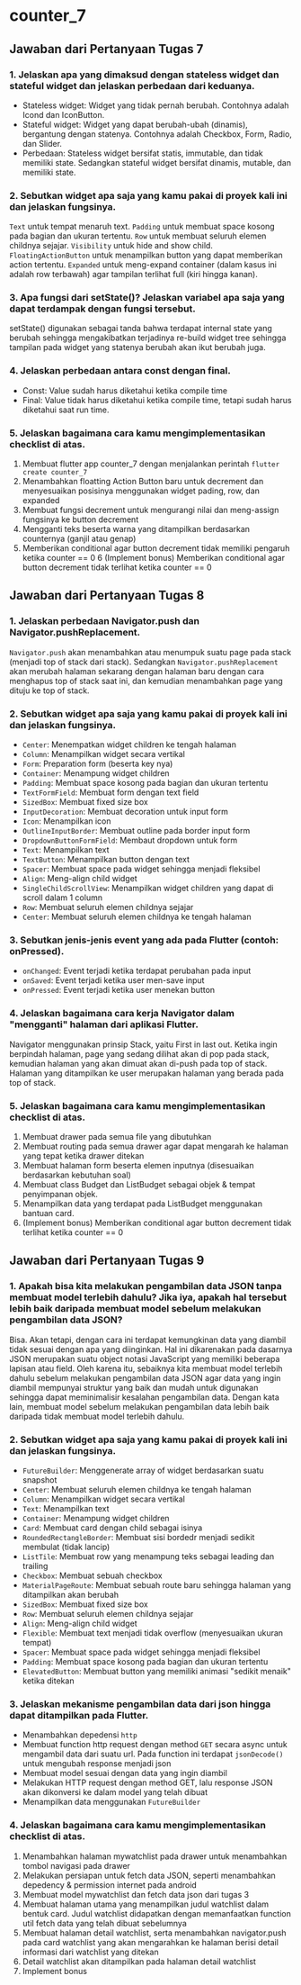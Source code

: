 # counter_7

## Jawaban dari Pertanyaan Tugas 7
### 1. Jelaskan apa yang dimaksud dengan stateless widget dan stateful widget dan jelaskan perbedaan dari keduanya.
- Stateless widget: Widget yang tidak pernah berubah. Contohnya adalah Icond dan IconButton.
- Stateful widget: Widget yang dapat berubah-ubah (dinamis), bergantung dengan statenya. Contohnya adalah Checkbox, Form, Radio, dan Slider.
- Perbedaan: Stateless widget bersifat statis, immutable, dan tidak memiliki state. Sedangkan stateful widget bersifat dinamis, mutable, dan memiliki state.

### 2. Sebutkan widget apa saja yang kamu pakai di proyek kali ini dan jelaskan fungsinya.
`Text` untuk tempat menaruh text. `Padding` untuk membuat space kosong pada bagian dan ukuran tertentu. `Row` untuk membuat seluruh elemen childnya sejajar. `Visibility` untuk hide and show child. `FloatingActionButton` untuk menampilkan button yang dapat memberikan action tertentu. `Expanded` untuk meng-expand container (dalam kasus ini adalah row terbawah) agar tampilan terlihat full (kiri hingga kanan).

### 3. Apa fungsi dari setState()? Jelaskan variabel apa saja yang dapat terdampak dengan fungsi tersebut.
setState() digunakan sebagai tanda bahwa terdapat internal state yang berubah sehingga mengakibatkan terjadinya re-build widget tree sehingga tampilan pada widget yang statenya berubah akan ikut berubah juga.

### 4. Jelaskan perbedaan antara const dengan final.
- Const: Value sudah harus diketahui ketika compile time
- Final: Value tidak harus diketahui ketika compile time, tetapi sudah harus diketahui saat run time.

### 5. Jelaskan bagaimana cara kamu mengimplementasikan checklist di atas.
1. Membuat flutter app counter_7 dengan menjalankan perintah `flutter create counter_7`
2. Menambahkan floatting Action Button baru untuk decrement dan menyesuaikan posisinya menggunakan widget pading, row, dan expanded
3. Membuat fungsi decrement untuk mengurangi nilai dan meng-assign fungsinya ke button decrement
4. Mengganti teks beserta warna yang ditampilkan berdasarkan counternya (ganjil atau genap)
5. Memberikan conditional agar button decrement tidak memiliki pengaruh ketika counter == 0
6 (Implement bonus) Memberikan conditional agar button decrement tidak terlihat ketika counter == 0

## Jawaban dari Pertanyaan Tugas 8
### 1. Jelaskan perbedaan Navigator.push dan Navigator.pushReplacement.
`Navigator.push` akan menambahkan atau menumpuk suatu page pada stack (menjadi top of stack dari stack). Sedangkan `Navigator.pushReplacement` akan merubah halaman sekarang dengan halaman baru dengan cara menghapus top of stack saat ini, dan kemudian menambahkan page yang dituju ke top of stack.

### 2. Sebutkan widget apa saja yang kamu pakai di proyek kali ini dan jelaskan fungsinya.
- `Center`: Menempatkan widget children ke tengah halaman
- `Column`: Menampilkan widget secara vertikal
- `Form`: Preparation form (beserta key nya)
- `Container`: Menampung widget children
- `Padding`: Membuat space kosong pada bagian dan ukuran tertentu
- `TextFormField`: Membuat form dengan text field
- `SizedBox`: Membuat fixed size box
- `InputDecoration`: Membuat decoration untuk input form
- `Icon`: Menampilkan icon
- `OutlineInputBorder`: Membuat outline pada border input form
- `DropdownButtonFormField`: Membaut dropdown untuk form
- `Text`: Menampilkan text
- `TextButton`: Menampilkan button dengan text
- `Spacer`: Membuat space pada widget sehingga menjadi fleksibel
- `Align`: Meng-align child widget
- `SingleChildScrollView`: Menampilkan widget children yang dapat di scroll dalam 1 column
- `Row`: Membuat seluruh elemen childnya sejajar
- `Center`: Membuat seluruh elemen childnya ke tengah halaman

### 3. Sebutkan jenis-jenis event yang ada pada Flutter (contoh: onPressed).
- `onChanged`: Event terjadi ketika terdapat perubahan pada input
- `onSaved`: Event terjadi ketika user men-save input
- `onPressed`: Event terjadi ketika user menekan button

### 4. Jelaskan bagaimana cara kerja Navigator dalam "mengganti" halaman dari aplikasi Flutter.
Navigator menggunakan prinsip Stack, yaitu First in last out. Ketika ingin berpindah halaman, page yang sedang dilihat akan di pop pada stack, kemudian halaman yang akan dimuat akan di-push pada top of stack. Halaman yang ditampilkan ke user merupakan halaman yang berada pada top of stack.

### 5. Jelaskan bagaimana cara kamu mengimplementasikan checklist di atas.
1. Membuat drawer pada semua file yang dibutuhkan
2. Membuat routing pada semua drawer agar dapat mengarah ke halaman yang tepat ketika drawer ditekan
3. Membuat halaman form beserta elemen inputnya (disesuaikan berdasarkan kebutuhan soal)
4. Membuat class Budget dan ListBudget sebagai objek & tempat penyimpanan objek.
5. Menampilkan data yang terdapat pada ListBudget menggunakan bantuan card.
6. (Implement bonus) Memberikan conditional agar button decrement tidak terlihat ketika counter == 0

## Jawaban dari Pertanyaan Tugas 9
### 1. Apakah bisa kita melakukan pengambilan data JSON tanpa membuat model terlebih dahulu? Jika iya, apakah hal tersebut lebih baik daripada membuat model sebelum melakukan pengambilan data JSON?
Bisa. Akan tetapi, dengan cara ini terdapat kemungkinan data yang diambil tidak sesuai dengan apa yang diinginkan. Hal ini dikarenakan pada dasarnya JSON merupakan suatu object notasi JavaScript yang memiliki beberapa lapisan atau field. Oleh karena itu, sebaiknya kita membuat model terlebih dahulu sebelum melakukan pengambilan data JSON agar data yang ingin diambil mempunyai struktur yang baik dan mudah untuk digunakan sehingga dapat meminimalisir kesalahan pengambilan data. Dengan kata lain, membuat model sebelum melakukan pengambilan data lebih baik daripada tidak membuat model terlebih dahulu.

### 2. Sebutkan widget apa saja yang kamu pakai di proyek kali ini dan jelaskan fungsinya.
- `FutureBuilder`: Menggenerate array of widget berdasarkan suatu snapshot
- `Center`: Membuat seluruh elemen childnya ke tengah halaman
- `Column`: Menampilkan widget secara vertikal
- `Text`: Menampilkan text
- `Container`: Menampung widget children
- `Card`: Membuat card dengan child sebagai isinya
- `RoundedRectangleBorder`: Membuat sisi bordedr menjadi sedikit membulat (tidak lancip)
- `ListTile`: Membuat row yang menampung teks sebagai leading dan trailing
-  `Checkbox`: Membuat sebuah checkbox
- `MaterialPageRoute`: Membuat sebuah route baru sehingga halaman yang ditampilkan akan berubah
- `SizedBox`: Membuat fixed size box
- `Row`: Membuat seluruh elemen childnya sejajar
- `Align`: Meng-align child widget
- `Flexible`: Membuat text menjadi tidak overflow (menyesuaikan ukuran tempat)
- `Spacer`: Membuat space pada widget sehingga menjadi fleksibel
- `Padding`: Membuat space kosong pada bagian dan ukuran tertentu
- `ElevatedButton`: Membuat button yang memiliki animasi "sedikit menaik" ketika ditekan

### 3. Jelaskan mekanisme pengambilan data dari json hingga dapat ditampilkan pada Flutter.
- Menambahkan depedensi `http`
- Membuat function http request dengan method `GET` secara async untuk mengambil data dari suatu url. Pada function ini terdapat `jsonDecode()` untuk mengubah response menjadi json
- Membuat model sesuai dengan data yang ingin diambil
- Melakukan HTTP request dengan method GET, lalu response JSON akan dikonversi ke dalam model yang telah dibuat
- Menampilkan data menggunakan `FutureBuilder`

### 4. Jelaskan bagaimana cara kamu mengimplementasikan checklist di atas.
1. Menambahkan halaman mywatchlist pada drawer untuk menambahkan tombol navigasi pada drawer
2. Melakukan persiapan untuk fetch data JSON, seperti menambahkan depedency & permission internet pada android
3. Membuat model mywatchlist dan fetch data json dari tugas 3
4. Membuat halaman utama yang menampilkan judul watchlist dalam bentuk card. Judul watchlist didapatkan dengan memanfaatkan function util fetch data yang telah dibuat sebelumnya
5. Membuat halaman detail watchlist, serta menambahkan navigator.push pada card watchlist yang akan mengarahkan ke halaman berisi detail informasi dari watchlist yang ditekan
6. Detail watchlist akan ditampilkan pada halaman detail watchlist
7. Implement bonus